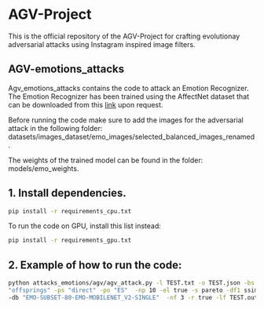 # AGV-Project 
 This is the official repository of the AGV-Project for crafting evolutionay adversarial attacks using Instagram inspired image filters.


## AGV-emotions_attacks
Agv_emotions_attacks contains the code to attack an Emotion Recognizer.
The Emotion Recognizer has been trained using the AffectNet dataset that can be downloaded from this [link](http://mohammadmahoor.com/affectnet/) upon request.

Before running the code make sure to add the images for the adversarial attack in the following folder: datasets/images_dataset/emo_images/selected_balanced_images_renamed.

The weights of the trained model can be found in the folder: models/emo_weights.

## 1. Install dependencies.
```sh
pip install -r requirements_cpu.txt
```
To run the code on GPU, install this list instead:
```sh
pip install -r requirements_gpu.txt
```

## 2. Example of how to run the code:
```sh
python attacks_emotions/agv/agv_attack.py -l TEST.txt -o TEST.json -bs 1 -e 2 -pp 
"offsprings" -ps "direct" -po "ES"  -np 10 -el true -s pareto -df1 ssim  
-db "EMO-SUBSET-80-EMO-MOBILENET_V2-SINGLE"  -nf 3 -r true -lf TEST.out   
```
